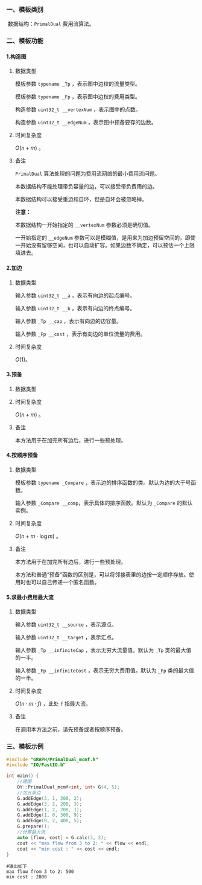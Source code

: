 ### 一、模板类别

​	数据结构：`PrimalDual` 费用流算法。

### 二、模板功能

#### 1.构造图

1. 数据类型

   模板参数 `typename _Tp` ，表示图中边权的流量类型。

   模板参数 `typename _Fp` ，表示图中边权的费用类型。

   构造参数 `uint32_t __vertexNum`​ ，表示图中的点数。

   构造参数 `uint32_t __edgeNum` ，表示图中预备要存的边数。

2. 时间复杂度

   $O(n+m)$ 。

3. 备注

   `PrimalDual` 算法处理的问题为费用流网络的最小费用流问题。

   本数据结构不能处理带负容量的边，可以接受带负费用的边。
   
   本数据结构可以接受重边和自环，但是自环会被忽略掉。

   **注意：**
   
   本数据结构一开始指定的 `__vertexNum` 参数必须是确切值。
   
   一开始指定的 `__edgeNum` 参数可以是模糊值，是用来为加边预留空间的，即使一开始没有留够空间，也可以自动扩容。如果边数不确定，可以预估一个上限填进去。

#### 2.加边

1. 数据类型

   输入参数 `uint32_t __a`​ ，表示有向边的起点编号。

   输入参数 `uint32_t __b` ，表示有向边的终点编号。

   输入参数 `_Tp __cap` ，表示有向边的边容量。

   输入参数 `_Fp __cost` ，表示有向边的单位流量的费用。

2. 时间复杂度

   $O(1)$。


#### 3.预备

1. 数据类型

2. 时间复杂度

   $O(n+m)$ 。

3. 备注

   本方法用于在加完所有边后，进行一些预处理。

#### 4.按顺序预备

1. 数据类型

   模板参数 `typename _Compare` ，表示边的排序函数的类。默认为边的大于号函数。

   输入参数 `_Compare __comp`，表示具体的排序函数。默认为 `_Compare` 的默认实例。

2. 时间复杂度

   $O(n+m\cdot \log m)$ 。

3. 备注

   本方法用于在加完所有边后，进行一些预处理。

   本方法和普通“预备”函数的区别是，可以将邻接表里的边按一定顺序存放。使用时也可以自己传递一个匿名函数。

#### 5.求最小费用最大流

1. 数据类型

   输入参数 `uint32_t __source` ，表示源点。

   输入参数 `uint32_t __target` ，表示汇点。

   输入参数 `_Tp __infiniteCap` ，表示无穷大流量值。默认为 `_Tp` 类的最大值的一半。

   输入参数 `_Fp __infiniteCost` ，表示无穷大费用值。默认为 `_Fp` 类的最大值的一半。

2. 时间复杂度

   $O(n\cdot m\cdot f)$ ，此处 `f` 指最大流。
   
3. 备注

   在调用本方法之前，请先预备或者按顺序预备。

### 三、模板示例

```c++
#include "GRAPH/PrimalDual_mcmf.h"
#include "IO/FastIO.h"

int main() {
    //建图
    OY::PrimalDual_mcmf<int, int> G(4, 5);
    //加五条边
    G.addEdge(3, 1, 300, 2);
    G.addEdge(3, 2, 200, 3);
    G.addEdge(1, 2, 200, 1);
    G.addEdge(1, 0, 300, 9);
    G.addEdge(0, 2, 400, 5);
    G.prepare();
    //计算最大流
    auto [flow, cost] = G.calc(3, 2);
    cout << "max flow from 3 to 2: " << flow << endl;
    cout << "min cost : " << cost << endl;
}
```

```
#输出如下
max flow from 3 to 2: 500
min cost : 2800

```

